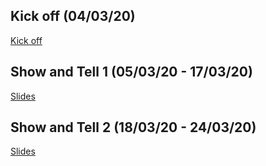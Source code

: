 ## Kick off (04/03/20)
[Kick off](uploads/FSA-SFBB_Discovery-Kick_off_deck_3.pdf)


## Show and Tell 1 (05/03/20 - 17/03/20)

[Slides](uploads/FSA-SFBB_Discovery-Show_and_Tell_1_.pdf)

## Show and Tell 2 (18/03/20 - 24/03/20)

[Slides](uploads/FSA-SFBB_Discovery_-_Show_and_Tell_2_-_Summary_of_work_to_date_1.pdf)


